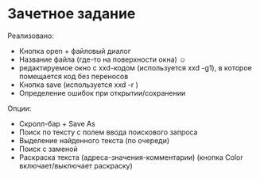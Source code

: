 # Зачетное задание

Реализовано:

* Кнопка open + файловый диалог
* Название файла (где-то на поверхности окна) ☺
* редактируемое окно с xxd-кодом (используется xxd -g1), в которое помещается код без переносов
* Кнопка save (используется xxd -r )
* Определение ошибок при открытии/сохранении

Опции:

* Скролл-бар + Save As
* Поиск по тексту с полем ввода поискового запроса
* Выделение найденного текста (по очереди)
* Поиск с заменой
* Раскраска текста (адреса-значения-комментарии) (кнопка Color включает/выключает раскраску)

